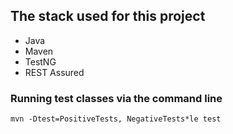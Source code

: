 ## The stack used for this project
- Java
- Maven
- TestNG
- REST Assured
### Running test classes via the command line 
```
mvn -Dtest=PositiveTests, NegativeTests*le test
```
